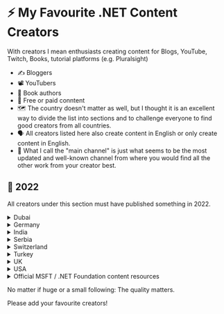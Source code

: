 # :zap: My Favourite .NET Content Creators

With creators I mean enthusiasts creating content for Blogs, YouTube, Twitch, Books, tutorial platforms (e.g. Pluralsight)

* :writing_hand: Bloggers
* :film_projector: YouTubers
* :open_book: Book authors
* :receipt: Free or paid conntent
* :world_map: The country doesn't matter as well, but I thought it is an excellent way to divide the list into sections and to challenge everyone to find good creators from all countries.
* :speaking_head: All creators listed here also create content in English or only create content in English.
* :compass: What I call the "main channel" is just what seems to be the most updated and well-known channel from where you would find all the other work from your creator best.

## :calendar: 2022

All creators under this section must have published something in 2022.

<details><summary>Dubai</summary>
  
| Name  | Main Channel |
| ------------- | ------------- |
| Ahmad Mozaffar  | [YouTube](https://www.youtube.com/channel/UCRs-PO48PbbS0l7bBhbu5CA)  |
</details>


<details><summary>Germany</summary>
 
| Name  | Main Channel |
| ------------- | ------------- |
| Holger Schwichtenberg | [Twitter](https://twitter.com/DOTNETDOKTOR)
| Tim Cadenbach | [Blog](https://www.tcdev.de/blog)  |
</details>



<details><summary>India</summary>
 
| Name  | Main Channel |
| ------------- | ------------- |
| Shreyas Jejurkar  | [Blog](https://mccshreyas.com/)  |
</details>

<details>
<summary>Serbia</summary>
  
| Name  | Main Channel |
| ------------- | ------------- |
| Milan Jovanović | [LinkedIn](https://www.linkedin.com/in/milan-jovanovic)  |
</details>

<details>
<summary>Switzerland</summary> 
  
| Name  | Main Channel |
| ------------- | ------------- |
| Damien Bowden  | [Blog](https://damienbod.com)  |
| Jürgen Gutsch | [Blog](https://asp.net-hacker.rocks)
| Steven Giesel |  [Blog](https://steven-giesel.com)
</details>

<details>
<summary>Turkey</summary>
  
| Name  | Main Channel |
| ------------- | ------------- |
| Sabit Kondakçı | [LinkedIn](https://www.linkedin.com/in/sabit-kondak%C3%A7%C4%B1/)  |
</details>


<details><summary>UK</summary>
 
| Name  | Main Channel |
| ------------- | ------------- |
| Nick Chapsas | [Youtube](https://www.youtube.com/c/Elfocrash)  |
| Jamie Maguire | [Blog](https://jamiemaguire.net/)
| Jon P Smith | [Blog](https://www.thereformedprogrammer.net)
</details>

<details>
<summary>USA</summary>
  
  | Name  | Main Channel |
  | ------------- | ------------- |
  | Kendra Havens | [Twitter](https://twitter.com/gotheap)
  | Niels Swimberghe | [Blog](https://swimburger.net)
  | Julie Lerman | [Twitter](https://twitter.com/julielerman)
  | Scott Hanselman | [YouTube](https://www.youtube.com/channel/UCL-fHOdarou-CR2XUmK48Og)
  | Steve Ardalis Smith  | [Blog](https://ardalis.com/blog)  |
  | Tim Corey | [Podcast](https://iamtimcorey.com/p/podcast)
</details>


<details>
 <summary>Official MSFT / .NET Foundation content resources</summary>
 
| Name  | Main Channel |
| ------------- | ------------- |
| dotNET on YouTube | [YouTube](https://www.youtube.com/c/dotNET)  |
| .NET Fundation on Youtube | [YouTube](https://www.youtube.com/c/NETFoundation)
 </details>

 
No matter if huge or a small following: The quality matters. 

Please add your favourite creators!


